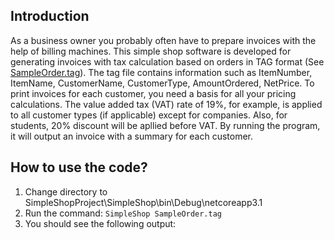 ## Introduction
As a business owner you probably often have to prepare invoices with the help of billing machines.
This simple shop software is developed for generating invoices with tax calculation based on orders in TAG format (See [SampleOrder.tag](./SimpleShop.Test/SampleOrder.tag)).
The tag file contains information such as ItemNumber, ItemName, CustomerName, CustomerType, AmountOrdered, NetPrice.
To print invoices for each customer, you need a basis for all your pricing calculations. The value added tax (VAT) rate of 19%, for example, is applied to all customer types (if applicable) except for companies.
Also, for students, 20% discount will be apllied before VAT.
By running the program, it will output an invoice with a summary for each customer.

## How to use the code?
1. Change directory to SimpleShopProject\SimpleShop\bin\Debug\netcoreapp3.1
2. Run the command: ```SimpleShop SampleOrder.tag```
3. You should see the following output:
  
